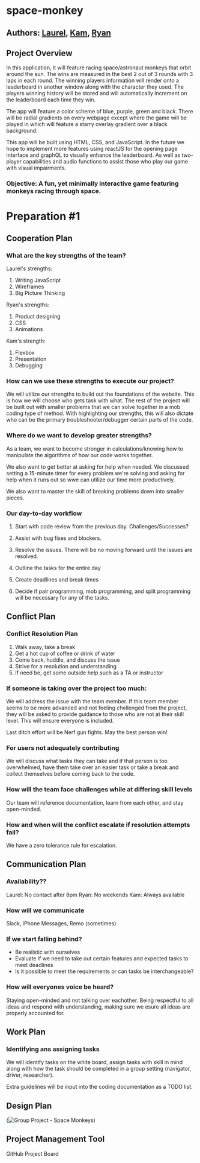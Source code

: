 # space-monkey

## Authors: [Laurel](https://github.com/gone-explauren), [Kam](https://github.com/KamWatts), [Ryan](https://github.com/Ryanb021)

## Project Overview 

In this application, it will feature racing space/astronaut monkeys that orbit around the sun. The wins are measured in the best 2 out of 3 rounds with 3 laps in each round. The winning players information will render onto a leaderboard in another window along with the character they used. The players winning history will be stored and will automatically increment on the leaderboard each time they win.

The app will feature a color scheme of blue, purple, green and black. There will be radial gradients on every webpage except where the game will be played in which will feature a starry overlay gradient over a black background.

This app will be built using HTML, CSS, and JavaScript. In the future we hope to implement more features using reactJS for the opening page interface and graphQL to visually enhance the leaderboard. As well as two-player capabilities and audio functions to assist those who play our game with visual impairments.

### Objective: A fun, yet minimally interactive game featuring monkeys racing through space.

# Preparation #1 

## Cooperation Plan 

### What are the key strengths of the team?

Laurel's strengths:

1. Writing JavaScript
2. Wireframes
3. Big Picture Thinking

Ryan's strengths:

1. Product designing
2. CSS
3. Animations

Kam's strength:

1. Flexbox
2. Presentation
3. Debugging

### How can we use these strengths to execute our project?

We will utilize our strengths to build out the foundations of the website. This is how we will choose who gets task with what. The rest of the project will be built out with smaller problems that we can solve together in a mob coding type of method. With highlighting our strengths, this will also dictate who can be the primary troubleshooter/debugger certain parts of the code.

### Where do we want to develop greater strengths?

As a team, we want to become stronger in calculations/knowing how to manipulate the algorithms of how our code works together.

We also want to get better at asking for help when needed. We discussed setting a 15-minute timer for every problem we're solving and asking for help when it runs out so wwe can utilize our time more productively.

We also want to master the skill of breaking problems down into smaller pieces.

### Our day-to-day workflow

1. Start with code review from the previous day. Challenges/Successes?

2. Assist with bug fixes and blockers.

3. Resolve the issues. There will be no moving forward until the issues are resolved.

4. Outline the tasks for the entire day

5. Create deadlines and break times

6. Decide if pair programming, mob programming, and split programming will be necessary for any of the tasks.

## Conflict Plan

### Conflict Resolution Plan

1. Walk away, take a break
2. Get a hot cup of coffee or drink of water
3. Come back, huddle, and discuss the issue
4. Strive for a resolution and understanding
5. If need be, get some outside help such as a TA or instructor

### If someone is taking over the project too much:

We will address the issue with the team member. If this team member seems to be more advanced and not feeling chellenged from the project, they will be asked to provide guidance to those who are not at their skill level. This will ensure everyone is included.

Last ditch effort will be Nerf gun fights. May the best person win!

### For users not adequately contributing

We will discuss what tasks they can take and if that person is too overwhelmed, have them take over an easier task or take a break and collect themselves before coming back to the code.

### How will the team face challenges while at differing skill levels

Our team will reference documentation, learn from each other, and stay open-minded.

### How and when will the conflict escalate if resolution attempts fail?

We have a zero tolerance rule for escalation. 

## Communication Plan

### Availability??

Laurel: No contact after 8pm
Ryan: No weekends
Kam: Always available

### How will we communicate

Slack, iPhone Messages, Remo (sometimes)

### If we start falling behind?

- Be realistic with ourselves
- Evaluate if we need to take out certain features and expected tasks to meet deadlines
- Is it possible to meet the requirements or can tasks be interchangeable?

### How will everyones voice be heard?

Staying open-minded and not talking over eachother. Being respectful to all ideas and respond with understanding, making sure we esure all ideas are properly accounted for.

## Work Plan

### Identifying ans assigning tasks
We will identify tasks on the white board, assign tasks with skill in mind along with how the task should be completed in a group setting (navigator, driver, researcher).

Extra guidelines will be input into the coding documentation as a TODO list. 

## Design Plan

(![Group Project - Space Monkeys](https://user-images.githubusercontent.com/71164703/218575326-d60fe3f0-6c1c-4040-9de6-83f917ea4ed6.jpeg))

## Project Management Tool

GitHub Project Board
